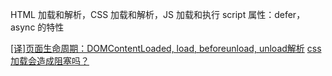 HTML 加载和解析，CSS 加载和解析，JS 加载和执行
script 属性：defer，async 的特性

[[译]页面生命周期：DOMContentLoaded, load, beforeunload, unload解析](https://github.com/fi3ework/blog/issues/3)
[css加载会造成阻塞吗？](https://juejin.im/post/5b88ddca6fb9a019c7717096)